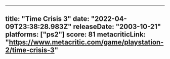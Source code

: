 
---
title: "Time Crisis 3"
date: "2022-04-09T23:38:28.983Z"
releaseDate: "2003-10-21"
platforms: ["ps2"]
score: 81
metacriticLink: "https://www.metacritic.com/game/playstation-2/time-crisis-3"
---
